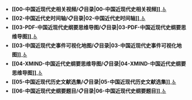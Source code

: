 - **[[00-中国近现代史相关视频/📋目录|00-中国近现代史相关视频]]**_[♿](./00-中国近现代史相关视频/📋目录.md)
- **[[02-中国近代史时间轴/📋目录|02-中国近代史时间轴]]**_[♿](./02-中国近代史时间轴/📋目录.md)
- **[[03-PDF-中国近现代史纲要思维导图/📋目录|03-PDF-中国近现代史纲要思维导图]]**_[♿](./03-PDF-中国近现代史纲要思维导图/📋目录.md)
- **[[03-中国近现代史事件可视化地图/📋目录|03-中国近现代史事件可视化地图]]**_[♿](./03-中国近现代史事件可视化地图/📋目录.md)
- **[[04-XMIND-中国近代史纲要思维导图/📋目录|04-XMIND-中国近代史纲要思维导图]]**_[♿](./04-XMIND-中国近代史纲要思维导图/📋目录.md)
- **[[05-中国近现代历史文献选集/📋目录|05-中国近现代历史文献选集]]**_[♿](./05-中国近现代历史文献选集/📋目录.md)
- **[[06-中国近现代史纲要题目/📋目录|06-中国近现代史纲要题目]]**_[♿](./06-中国近现代史纲要题目/📋目录.md)
